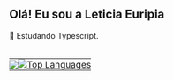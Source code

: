 ## Olá! Eu sou a Leticia Euripia

🌱 Estudando Typescript.
<br><br>

<p align="center">
  <table style="border-collapse: collapse; border: none;">
    <tr>
      <td style="border: none; padding: 0;">
        <picture>
          <source
            srcset="https://github-readme-stats.vercel.app/api?username=LeEuripia&show_icons=true&theme=rose&bg_color=transparent"
            media="(prefers-color-scheme: dark)"
          />
          <source
            srcset="https://github-readme-stats.vercel.app/api?username=LeEuripia&show_icons=true&theme=rose&bg_color=transparent"
            media="(prefers-color-scheme: light), (prefers-color-scheme: no-preference)"
          />
          <img src="https://github-readme-stats.vercel.app/api?username=LeEuripia&show_icons=true&theme=rose&bg_color=transparent" style="border: none;" />
        </picture>
      </td>
      <td style="border: none; padding: 0;">
        <a href="https://github.com/LeEuripia/github-readme-stats">
          <img src="https://github-readme-stats.vercel.app/api/top-langs/?username=LeEuripia&layout=compact&theme=rose&bg_color=transparent" alt="Top Languages" style="border: none;" />
        </a>
      </td>
    </tr>
  </table>
</p>
